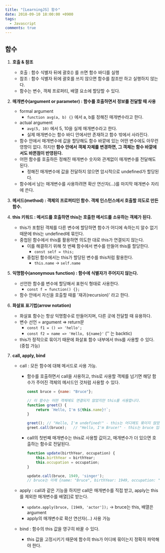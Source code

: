 ```yaml
---
title: "[LearningJS] 함수"
date: 2018-09-10 18:00:00 +0900
tags:
  - Javascript
comments: true
---
```


## 함수

1. **호출 & 참조**

   - 호출 : 함수 식별자 뒤에 괄호() 를 쓰면 함수 바디를 실행
   - 참조 : 함수 식별자 뒤에 괄호를 쓰지 않으면 함수를 참조만 하고 실행하지 않는다.
   - 함수는 변수, 객체 프로퍼티, 배열 요소에 할당할 수 있다.

2. **매개변수(argument or parameter) : 함수를 호출하면서 정보를 전달할 때 사용**

   - formal argument
     - `function avg(a, b) {}` 에서 a, b를 정해진 매개변수라고 한다.
   - actual argument
     - `avg(5, 10)` 에서 5, 10을 실제 매개변수라고 한다.
     - 실제 매개변수는 함수 바디 안에서만 존재하고 함수 밖에서 사라진다.
   - 함수 안에서 매개변수에 값을 할당해도 함수 바깥에 있는 어떤 변수에도 아무런 영향이 없다. 하지만 **함수 안에서 객체 자체를 변경하면, 그 객체는 함수 바깥에서도 바뀐점이 반영된다.**
   - 어떤 함수를 호출하든 정해진 매개변수 숫자와 관계없이 매개변수를 전달해도 된다.
     - 정해진 매개변수에 값을 전달하지 않으면 암시적으로 undefined가 할당된다.
   - 함수에서 남는 매개변수를 사용하려면 확산 연산자(...)를 마지막 매개변수 자리에 쓴다.

3. **메서드(method) : 객체의 프로퍼티인 함수. 객체 인스턴스에서 호출할 의도로 만든 함수.**

4. **this 키워드 : 메서드를 호출하면 this는 호출한 메서드를 소유하는 객체가 된다.**

   - this가 포함된 객체를 다른 변수에 할당하면 함수가 어디에 속하는지 알수 없기 때문에 this는 undefined에 묶인다.
   - 중첩된 함수에서 this를 활용하면 의도한 대로 this가 연결되지 않는다.
     - 이를 해결하기 위해 첫 번째 함수에서 변수를 만들어 this를 할당한다.
       - `const self = this;`
     - 중첩된 함수에서는 this가 할당된 변수를 this처럼 활용한다.
       - `this.name` -> `self.name`

5. **익명함수(anonymous function) : 함수에 식별자가 주어지지 않는다.**

   - 선언한 함수를 변수에 할당해서 표현식 형태로 사용한다.
     - `const f = function() {};`
   - 함수 안에서 자신을 호출할 때를 '재귀(recursion)' 라고 한다.

6. **화살표 표기법(arrow notation)**

   - 화살표 함수는 항상 익명함수로 만들어지며, 다른 곳에 전달할 때 유용하다.
   - 변수 선언 = argument => return문
     - `const f1 = () => 'hello';`
     - `const f2 = name => 'Hello, ${name}'` ('' 는 backtic)
   - this가 정적으로 묶이기 때문에 화살표 함수 내부에서 this를 사용할 수 있다.(중첩 가능)

7. **call, apply, bind**

   - call : 모든 함수에 대해 메서드로 사용 가능.

     - 함수를 호출하면서 call을 사용하고, this로 사용할 객체를 넘기면 해당 함수가 주어진 객체의 메서드인 것처럼 사용할 수 있다.

       ```js
       const bruce = {name: "Bruce"};
       
       // 이 함수는 어떤 객체에도 연결되지 않았지만 this를 사용합니다.
       function greet() {
           return `Hello, I'm ${this.name}!`;
       }
       
       greet();	// "Hello, I'm undefined!" - this는 어디에도 묶이지 않았습니다.
       greet.call(bruce);	// "Hello, I'm Bruce!" - this는 bruce 입니다.
       ```

     - call의 첫번째 매개변수는 this로 사용할 값이고, 매개변수가 더 있으면 호출하는 함수로 전달된다.

       ```js
       function update(birthYear, occupation) {
           this.birthYear = birthYear;
           this.occupation = occupation;
       }
       
       update.call(bruce, 1949, 'singer');
       // bruce는 이제 {name: "Bruce", birthYear: 1949, occupation: "singer"} 입니다.
       ```

   - apply : call과 같은 기능을 하지만 call은 매개변수를 직접 받고, apply는 this를 제외한 매개변수를 배열[]로 받는다.

     - `update.apply(bruce, [1949, 'actor']);` -> bruce는 this, 배열은 argument
     - apply의 매개변수로 확산 연산자(...) 사용 가능

   - bind : 함수의 this 값을 영구히 바꿀 수 있다.

     - this 값을 고정시키기 때문에 함수의 this가 어디에 묶이는지 정확히 파악해야 한다.